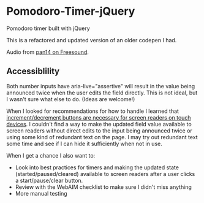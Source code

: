 # Pomodoro-Timer-jQuery
Pomodoro timer built with jQuery

This is a refactored and updated version of an older codepen I had.

Audio from [pan14 on Freesound](https://freesound.org/people/pan14/sounds/263133/).

## Accessiblility

Both number inputs have aria-live="assertive" will result in the value being announced twice when the user edits the field directly. This is not ideal, but I wasn't sure what else to do. (Ideas are welcome!)

When I looked for recommendations for how to handle I learned that [increment/decrement buttons are necessary for screen readers on touch devices](https://webaim.org/discussion/mail_thread?thread=9067). I couldn't find a way to make the updated field value available to screen readers without direct edits to the input being announced twice or using some kind of redundant text on the page. I may try out redundant text some time and see if I can hide it sufficiently when not in use.

When I get a chance I also want to:
* Look into best practices for timers and making the updated state (started/paused/cleared) available to screen readers after a user clicks a start/pause/clear button.
* Review with the WebAIM checklist to make sure I didn't miss anything
* More manual testing

